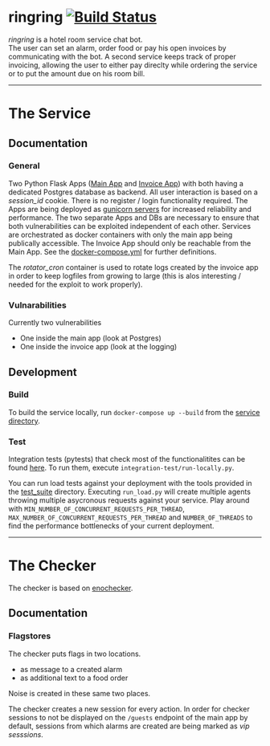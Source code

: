 # ringring [![Build Status](https://droneci.sect.tu-berlin.de/api/badges/enowars/enowars4-service-ringring/status.svg)](https://droneci.sect.tu-berlin.de/enowars/enowars4-service-ringring)
*ringring* is a hotel room service chat bot. <br>
The user can set an alarm, order food or pay his open invoices by communicating with the bot. 
A second service keeps track of proper invoicing, allowing the user to either pay direclty while ordering
the service or to put the amount due on his room bill.

---
# The Service
## Documentation
### General
Two Python Flask Apps ([Main App](service/App) and [Invoice App](service/InvoiceApp)) with both having a dedicated Postgres database as backend. All user interaction is based on a *session_id* cookie. There is no register / login functionality required.
The Apps are being deployed as [gunicorn servers](https://gunicorn.org/) for increased reliability and performance. 
The two separate Apps and DBs are necessary to ensure that both vulnerabilities can be exploited independent of each other.
Services are orchestrated as docker containers with only the main app being publically accessible. The Invoice 
App should only be reachable from the Main App. See the [docker-compose.yml](service/docker-compose.yml) for further definitions. 

The *rotator_cron* container is used to rotate logs created by the invoice app in order to keep logfiles from growing to large (this is alos interesting / needed for the exploit to work properly).

### Vulnarabilities
Currently two vulnerabilities
- One inside the main app (look at Postgres)
- One inside the invoice app (look at the logging)
   

## Development
### Build
To build the service locally, run `docker-compose up --build` from the [service directory](/service/).

### Test
Integration tests (pytests) that check most of the functionalitites can be found [here](integration-tests/). To run them, execute `integration-test/run-locally.py`.

You can run load tests against your deployment with the tools provided in the [test_suite](/test_suite) directory. Executing `run_load.py` will create multiple agents throwing multiple asycronous requests against your service. Play around with `MIN_NUMBER_OF_CONCURRENT_REQUESTS_PER_THREAD`, `MAX_NUMBER_OF_CONCURRENT_REQUESTS_PER_THREAD` and `NUMBER_OF_THREADS` to find the performance bottlenecks of your current deployment.

---
# The Checker
The checker is based on [enochecker](https://github.com/enowars/enochecker).

## Documentation
### Flagstores
The checker puts flags in two locations.
- as message to a created alarm
- as additional text to a food order

Noise is created in these same two places. 

The checker creates a new session for every action. In order for checker sessions to not be displayed on the `/guests` endpoint of the main app by default, sessions from which alarms are created are being marked as *vip sesssions*.


 
